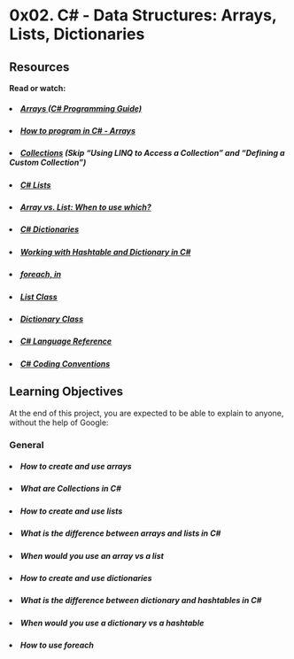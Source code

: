 # 0x02. C# - Data Structures: Arrays, Lists, Dictionaries

## Resources
<b>Read or watch:</b>

##### <li>[Arrays (C# Programming Guide)](https://intranet.hbtn.io/rltoken/8YOgWUmJx9JbZDWYq7mIww)
##### <li>[How to program in C# - Arrays](https://intranet.hbtn.io/rltoken/5JIbb4FQZtDLZvJCBFURtQ)
##### <li>[Collections](https://intranet.hbtn.io/rltoken/BZkuBhTxKCwqqzs51cS5AQ) (Skip “Using LINQ to Access a Collection” and “Defining a Custom Collection”)
##### <li>[C# Lists](https://intranet.hbtn.io/rltoken/apeOsI9mzY9istDJtmUGtw)
##### <li>[Array vs. List: When to use which?](https://intranet.hbtn.io/rltoken/RQD0ox18G7DBYpmi9kwOiA)
##### <li>[C# Dictionaries](https://intranet.hbtn.io/rltoken/7MunOUGerX5Knwtz61tAQg)
##### <li>[Working with Hashtable and Dictionary in C#](https://intranet.hbtn.io/rltoken/WT7MYYVoHX_YM09QL_M24A)
##### <li>[foreach, in](https://intranet.hbtn.io/rltoken/-3Hy3iuBzCN6jRH5Z18ufw)
##### <li>[List Class](https://intranet.hbtn.io/rltoken/2mCEg-fqNTgBmTOjfcYLog)
##### <li>[Dictionary Class](https://intranet.hbtn.io/rltoken/TI1Qhoj70iqtPmMAM4I5hg)
##### <li>[C# Language Reference](https://intranet.hbtn.io/rltoken/IoGGb1OreGpazj5p15i3Og)
##### <li>[C# Coding Conventions](https://intranet.hbtn.io/rltoken/2cyj9snhgqRF4tUWLBKwqAs)

## Learning Objectives
At the end of this project, you are expected to be able to explain to anyone, without the help of Google:

### General
##### <li>How to create and use arrays</li>
##### <li>What are Collections in C#</li>
##### <li>How to create and use lists</li>
##### <li>What is the difference between arrays and lists in C#</li>
##### <li>When would you use an array vs a list</li>
##### <li>How to create and use dictionaries</li>
##### <li>What is the difference between dictionary and hashtables in C#</li>
##### <li>When would you use a dictionary vs a hashtable</li>
##### <li>How to use foreach</li>